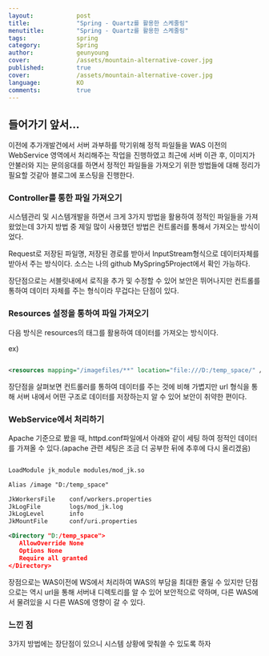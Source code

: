 ```yaml
---
layout:            post
title:             "Spring - Quartz를 활용한 스케줄링"
menutitle:         "Spring - Quartz를 활용한 스케줄링"
tags:              spring
category:          Spring
author:            geunyoung
cover:             /assets/mountain-alternative-cover.jpg
published:         true
cover:             /assets/mountain-alternative-cover.jpg
language:          KO
comments:          true
---
```


## 들어가기 앞서...

 이전에 추가개발건에서 서버 과부하를 막기위해 정적 파일들을 WAS 이전의 WebService 영역에서 처리해주는 작업을 진행하였고 최근에 서버 이관 후, 이미지가 안불러와 지는 문의응대를 하면서 정적인 파일들을 가져오기 위한 방법들에 대해 정리가 필요할 것같아 블로그에 포스팅을 진행한다. 

### Controller를 통한 파일 가져오기

 시스템관리 및 시스템개발을 하면서 크게 3가지 방법을 활용하여 정적인 파일들을 가져왔었는데 3가지 방법 중 제일 많이 사용했던 방법은 컨트롤러를 통해서 가져오는 방식이었다.

Request로 저장된 파일명, 저장된 경로를 받아서 InputStream형식으로 데이터자체를 받아서 주는 방식이다.
소스는 나의 github MySpring5Project에서 확인 가능하다.

장단점으로는 서블릿내에서 로직을 추가 및 수정할 수 있어 보안은 뛰어나지만 컨트롤를 통하여 데이터 자체를 주는 형식이라 무겁다는 단점이 있다.


### Resources 설정을 통하여 파일 가져오기

 다음 방식은 resources의 태그를 활용하여 데이터를 가져오는 방식이다.

ex)

 ```xml

<resources mapping="/imagefiles/**" location="file:///D:/temp_space/" />

```

장단점을 살펴보면 컨트롤러를 통하여 데이터를 주는 것에 비해 가볍지만 url 형식을 통해 서버 내에서 어떤 구조로 데이터를 저장하는지 알 수 있어 보안이 취약한 편이다. 

### WebService에서 처리하기 

 Apache 기준으로 봤을 때, httpd.conf파일에서 아래와 같이 세팅 하여 정적인 데이터를 가져올 수 있다.(apache 관련 세팅은 조금 더 공부한 뒤에 추후에 다시 올리겠음)
 
 ```xml

LoadModule jk_module modules/mod_jk.so

Alias /image "D:/temp_space"

JkWorkersFile    conf/workers.properties
JkLogFile        logs/mod_jk.log
JkLogLevel       info
JkMountFile      conf/uri.properties

<Directory "D:/temp_space">
    AllowOverride None
    Options None
	Require all granted
</Directory>

```

장점으로는 WAS이전에 WS에서 처리하여 WAS의 부담을 최대한 줄일 수 있지만 단점으로는 역시 url을 통해 서버내 디렉토리를 알 수 있어 보안적으로 약하며, 다른 WAS에서 물려있을 시 다른 WAS에 영향이 갈 수 있다.


### 느낀 점

3가지 방법에는 장단점이 있으니 시스템 상황에 맞춰쓸 수 있도록 하자


